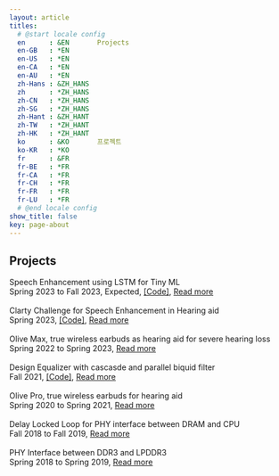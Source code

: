 ```yaml
---
layout: article
titles:
  # @start locale config
  en      : &EN       Projects
  en-GB   : *EN
  en-US   : *EN
  en-CA   : *EN
  en-AU   : *EN
  zh-Hans : &ZH_HANS
  zh      : *ZH_HANS
  zh-CN   : *ZH_HANS
  zh-SG   : *ZH_HANS
  zh-Hant : &ZH_HANT
  zh-TW   : *ZH_HANT
  zh-HK   : *ZH_HANT
  ko      : &KO       프로젝트
  ko-KR   : *KO
  fr      : &FR
  fr-BE   : *FR
  fr-CA   : *FR
  fr-CH   : *FR
  fr-FR   : *FR
  fr-LU   : *FR
  # @end locale config
show_title: false
key: page-about
---
```

## Projects
<div class="about__project__font">
  <div class="project__font">
    Speech Enhancement using LSTM for Tiny ML <br>
    <div class="duration__font">
      Spring 2023 to Fall 2023, Expected, <a href="https://github.com/ooshyun/Speech-Enhancement-TF">[Code]</a>, <a href="{% link _posts/projects/2022-11-13-speech-enhancement-tinyml.md %}">Read more</a> <br> 
    </div>
  </div>
  <br>
  <div class="project__font">
    Clarty Challenge for Speech Enhancement in Hearing aid <br>
    <div class="duration__font">
      Spring 2023, <a href="https://github.com/ooshyun/ClarityChallenge2023">[Code]</a>, <a href="{% link _posts/projects/2023-04-04-speech-enhancement-ha.md %}">Read more</a> <br> 
    </div>
  </div>
  <br>
  <div class="project__font">
    Olive Max, true wireless earbuds as hearing aid for severe hearing loss <br>
    <div class="duration__font">
      Spring 2022 to Spring 2023, <a href="{% link _posts/projects/2021-04-13-olive-pro-max-tws.md %}">Read more</a>
      <br>
    </div>
  </div>
  <br>
  <div class="project__font">
    Design Equalizer with cascasde and parallel biquid filter <br>
    <div class="duration__font">
      Fall 2021, <a href="https://github.com/ooshyun/FilterDesign">[Code]</a>, <a href="{% link _posts/projects/2021-12-20-equalizer.md %}">Read more</a> <br>
    </div> 
  </div>  
  <br>
  <div class="project__font">
    Olive Pro, true wireless earbuds for hearing aid <br>
    <div class="duration__font">
      Spring 2020 to Spring 2021, <a href="{% link _posts/projects/2021-04-13-olive-pro-max-tws.md %}">Read more</a> <br>
    </div>
  </div>  
  <br>
  <div class="project__font">
    Delay Locked Loop for PHY interface between DRAM and CPU <br>
    <div class="duration__font">
      Fall 2018 to Fall 2019, <a href="{% link _posts/projects/2019-09-19-delay-locked-loop.md %}">Read more</a> <br>
    </div>
  </div>
  <br>
  <div class="project__font">
    PHY Interface between DDR3 and LPDDR3 <br>
    <div class="duration__font">
      Spring 2018 to Spring 2019, <a href="{% link _posts/projects/2018-09-10-phy-interface.md %}">Read more</a> <br>
    </div>
  </div>
</div>

<!-- ## Side Projects
<div class="about__project__font">
    Jammy <br>
    <div class="duration__font">
      Spring 2023 <a href="{% link assets/music-vis/jonejkim.github.io/music-vis-d3js/index.html %}">Read more</a> <br>
    </div>
</div> -->

<!-- <audio id="audio" src="./assets/music-vis/jonejkim.github.io/music-vis-d3js/assets/kubbiJam.mp3" crossorigin="anonymous" ></audio> -->